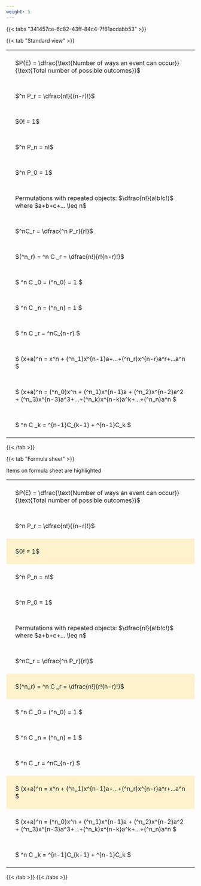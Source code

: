 ```yaml
---
weight: 5
---
```


{{< tabs "341457ce-6c82-43ff-84c4-7f61acdabb53" >}}

{{< tab "Standard view" >}}

<style type="text/css">
#T_c0fb3 th.col_heading {
  text-align: left;
  font-size: 1em;
}
#T_c0fb3 td {
  text-align: left;
  font-size: 1em;
  padding: 1.5em;
}
</style>
<table id="T_c0fb3">
  <thead>
  </thead>
  <tbody>
    <tr>
      <td id="T_c0fb3_row0_col0" class="data row0 col0" >$P(E) = \dfrac{\text{Number of ways an event can occur}}{\text{Total number of possible outcomes}}$</td>
    </tr>
    <tr>
      <td id="T_c0fb3_row1_col0" class="data row1 col0" >$^n P_r = \dfrac{n!}{(n-r)!}$</td>
    </tr>
    <tr>
      <td id="T_c0fb3_row2_col0" class="data row2 col0" >$0! = 1$</td>
    </tr>
    <tr>
      <td id="T_c0fb3_row3_col0" class="data row3 col0" >$^n P_n = n!$</td>
    </tr>
    <tr>
      <td id="T_c0fb3_row4_col0" class="data row4 col0" >$^n P_0 = 1$</td>
    </tr>
    <tr>
      <td id="T_c0fb3_row5_col0" class="data row5 col0" >Permutations with repeated objects: $\dfrac{n!}{a!b!c!}$ where $a+b+c+... \leq n$</td>
    </tr>
    <tr>
      <td id="T_c0fb3_row6_col0" class="data row6 col0" >$^nC_r = \dfrac{^n P_r}{r!}$</td>
    </tr>
    <tr>
      <td id="T_c0fb3_row7_col0" class="data row7 col0" >$(^n_r) = ^n C _r = \dfrac{n!}{r!(n-r)!}$</td>
    </tr>
    <tr>
      <td id="T_c0fb3_row8_col0" class="data row8 col0" >$ ^n C _0 = (^n_0) = 1 $</td>
    </tr>
    <tr>
      <td id="T_c0fb3_row9_col0" class="data row9 col0" >$ ^n C _n = (^n_n) = 1 $</td>
    </tr>
    <tr>
      <td id="T_c0fb3_row10_col0" class="data row10 col0" >$ ^n C _r = ^nC_{n-r} $</td>
    </tr>
    <tr>
      <td id="T_c0fb3_row11_col0" class="data row11 col0" >$ (x+a)^n = x^n + (^n_1)x^{n-1}a+...+(^n_r)x^{n-r}a^r+...a^n    $</td>
    </tr>
    <tr>
      <td id="T_c0fb3_row12_col0" class="data row12 col0" >$ (x+a)^n = (^n_0)x^n + (^n_1)x^{n-1}a + (^n_2)x^{n-2}a^2 + (^n_3)x^{n-3}a^3+...+(^n_k)x^{n-k}a^k+...+(^n_n)a^n $</td>
    </tr>
    <tr>
      <td id="T_c0fb3_row13_col0" class="data row13 col0" >$ ^n C _k = ^{n-1}C_{k-1} + ^{n-1}C_k $</td>
    </tr>
  </tbody>
</table>
{{< /tab >}}

{{< tab "Formula sheet" >}}

Items on formula sheet are highlighted 
<br>
<style type="text/css">
#T_a7319 th.col_heading {
  text-align: left;
  font-size: 1em;
}
#T_a7319 td {
  text-align: left;
  font-size: 1em;
  padding: 1.5em;
}
#T_a7319_row0_col0, #T_a7319_row1_col0, #T_a7319_row3_col0, #T_a7319_row4_col0, #T_a7319_row5_col0, #T_a7319_row6_col0, #T_a7319_row8_col0, #T_a7319_row9_col0, #T_a7319_row10_col0, #T_a7319_row12_col0, #T_a7319_row13_col0 {
  background-color: rgba(0,0,0,0);
}
#T_a7319_row2_col0, #T_a7319_row7_col0, #T_a7319_row11_col0 {
  background-color: rgba(255,194,10, 0.2);
}
</style>
<table id="T_a7319">
  <thead>
  </thead>
  <tbody>
    <tr>
      <td id="T_a7319_row0_col0" class="data row0 col0" >$P(E) = \dfrac{\text{Number of ways an event can occur}}{\text{Total number of possible outcomes}}$</td>
    </tr>
    <tr>
      <td id="T_a7319_row1_col0" class="data row1 col0" >$^n P_r = \dfrac{n!}{(n-r)!}$</td>
    </tr>
    <tr>
      <td id="T_a7319_row2_col0" class="data row2 col0" >$0! = 1$</td>
    </tr>
    <tr>
      <td id="T_a7319_row3_col0" class="data row3 col0" >$^n P_n = n!$</td>
    </tr>
    <tr>
      <td id="T_a7319_row4_col0" class="data row4 col0" >$^n P_0 = 1$</td>
    </tr>
    <tr>
      <td id="T_a7319_row5_col0" class="data row5 col0" >Permutations with repeated objects: $\dfrac{n!}{a!b!c!}$ where $a+b+c+... \leq n$</td>
    </tr>
    <tr>
      <td id="T_a7319_row6_col0" class="data row6 col0" >$^nC_r = \dfrac{^n P_r}{r!}$</td>
    </tr>
    <tr>
      <td id="T_a7319_row7_col0" class="data row7 col0" >$(^n_r) = ^n C _r = \dfrac{n!}{r!(n-r)!}$</td>
    </tr>
    <tr>
      <td id="T_a7319_row8_col0" class="data row8 col0" >$ ^n C _0 = (^n_0) = 1 $</td>
    </tr>
    <tr>
      <td id="T_a7319_row9_col0" class="data row9 col0" >$ ^n C _n = (^n_n) = 1 $</td>
    </tr>
    <tr>
      <td id="T_a7319_row10_col0" class="data row10 col0" >$ ^n C _r = ^nC_{n-r} $</td>
    </tr>
    <tr>
      <td id="T_a7319_row11_col0" class="data row11 col0" >$ (x+a)^n = x^n + (^n_1)x^{n-1}a+...+(^n_r)x^{n-r}a^r+...a^n    $</td>
    </tr>
    <tr>
      <td id="T_a7319_row12_col0" class="data row12 col0" >$ (x+a)^n = (^n_0)x^n + (^n_1)x^{n-1}a + (^n_2)x^{n-2}a^2 + (^n_3)x^{n-3}a^3+...+(^n_k)x^{n-k}a^k+...+(^n_n)a^n $</td>
    </tr>
    <tr>
      <td id="T_a7319_row13_col0" class="data row13 col0" >$ ^n C _k = ^{n-1}C_{k-1} + ^{n-1}C_k $</td>
    </tr>
  </tbody>
</table>
{{< /tab >}}
{{< /tabs >}}